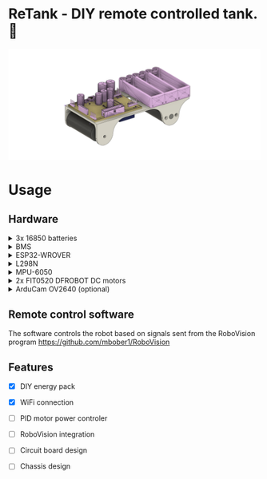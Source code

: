 # ReTank - DIY remote controlled tank. :blue_car:
![alt model](https://github.com/mbober1/ReTank/blob/master/doc/figures/chassis%20v5.png?raw=true)
# Usage

## Hardware
<details>
<summary>3x 16850 batteries</summary>
<p>Used batteries obtained from an old laptop</p>
</details>

<details>
<summary>BMS</summary>
<p>chinese battery monitoring system circut</p>
</details>

<details>
<summary>ESP32-WROVER</summary>
<p>MCU</p>
<p>https://www.espressif.com/sites/default/files/documentation/esp32-wrover_datasheet_en.pdf</p>
</details>

<details>
<summary>L298N</summary>
<p></p>
</details>

<details>
<summary>MPU-6050</summary>
<p></p>
</details>

<details>
<summary>2x FIT0520 DFROBOT DC motors</summary>
<p></p>
</details>

<details>
<summary>ArduCam OV2640 (optional)</summary>
<p></p>
</details>


## Remote control software
The software controls the robot based on signals sent from the RoboVision program
https://github.com/mbober1/RoboVision

## Features
- [X] DIY energy pack
- [X] WiFi connection
- [ ] PID motor power controler
- [ ] RoboVision integration
- [ ] Circuit board design
- [ ] Chassis design



